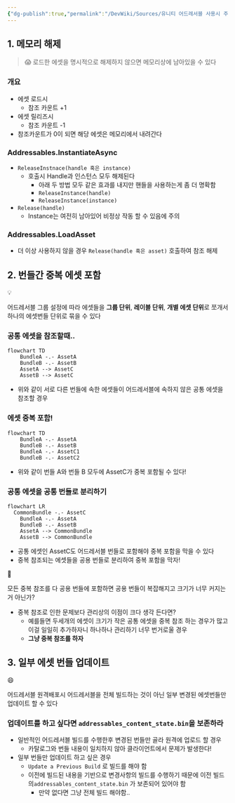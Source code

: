 ```yaml
---
{"dg-publish":true,"permalink":"/DevWiki/Sources/유니티 어드레서블 사용시 주의해야할 부분들/","noteIcon":"","created":"2024-09-22T15:27:17.000+09:00","updated":"2025-07-19T22:58:36.998+09:00"}
---
```


## 1. 메모리 해제

> 😱 로드한 에셋을 명시적으로 해제하지 않으면 메모리상에 남아있을 수 있다

### 개요

- 에셋 로드시
    - 참조 카운트 +1
- 에셋 릴리즈시
    - 참조 카운트 -1
- 참조카운트가 0이 되면 해당 에셋은 메모리에서 내려간다

### Addressables.InstantiateAsync

- `ReleaseInstnace(handle 혹은 instance)`
    - 호출시 Handle과 인스턴스 모두 해제된다
        - 아래 두 방법 모두 같은 효과를 내지만 핸들을 사용하는게 좀 더 명확함
        - `ReleaseInstance(handle)`
        - `ReleaseInstance(instance)`
- `Release(handle)`
    - Instance는 여전히 남아있어 비정상 작동 할 수 있음에 주의

### Addressables.LoadAsset

- 더 이상 사용하지 않을 경우 `Release(handle 혹은 asset)` 호출하여 참조 해제

## 2. 번들간 중복 에셋 포함

<aside> 💡

어드레서블 그룹 설정에 따라 에셋들을 **그룹 단위**, **레이블 단위**, **개별 에셋 단위**로 쪼개서 하나의 에셋번들 단위로 묶을 수 있다

</aside>

### 공통 에셋을 참조할때..

```mermaid
flowchart TD
	BundleA -.- AssetA
	BundleB -.- AssetB
	AssetA --> AssetC
	AssetB --> AssetC
```

- 위와 같이 서로 다른 번들에 속한 에셋들이 어드레서블에 속하지 않은 공통 에셋을 참조할 경우

### 에셋 중복 포함!

```mermaid
flowchart TD
	BundleA -.- AssetA
	BundleB -.- AssetB
	BundleA -.- AssetC1
	BundleB -.- AssetC2

```

- 위와 같이 번들 A와 번들 B 모두에 AssetC가 중복 포함될 수 있다!

### 공통 에셋을 공통 번들로 분리하기

```mermaid
flowchart LR
  CommonBundle -.- AssetC
	BundleA -.- AssetA
	BundleB -.- AssetB
	AssetA --> CommonBundle
	AssetB --> CommonBundle

```

- 공통 에셋인 AssetC도 어드레서블 번들로 포함해야 중복 포함을 막을 수 있다
- 중복 참조되는 에셋들을 공용 번들로 분리하여 중복 포함을 막자!

<aside> 🤔

모든 중복 참조를 다 공용 번들에 포함하면 공용 번들이 복잡해지고 크기가 너무 커지는거 아닌가?

</aside>

- 중복 참조로 인한 문제보다 관리상의 이점이 크다 생각 든다면?
    - 예를들면 두세개의 에셋이 크기가 작은 공통 에셋을 중복 참조 하는 경우가 많고 이걸 일일히 추가하자니 하나하나 관리하기 너무 번거로울 경우
    - **그냥 중복 참조를 하자**

## 3. 일부 에셋 번들 업데이트

<aside> 😄

어드레서블 원격배포시 어드레서블을 전체 빌드하는 것이 아닌 일부 변경된 에셋번들만 업데이트 할 수 있다

</aside>

### 업데이트를 하고 싶다면 `addressables_content_state.bin`을 보존하라

- 일반적인 어드레서블 빌드를 수행한후 변경된 번들만 골라 원격에 업로드 할 경우
    - 카탈로그와 번들 내용이 일치하지 않아 클라이언트에서 문제가 발생한다!
- 일부 번들만 업데이트 하고 싶은 경우
    - `Update a Previous Build` 로 빌드를 해야 함
    - 이전에 빌드된 내용을 기반으로 변경사항의 빌드를 수행하기 때문에 이전 빌드의`addressables_content_state.bin` 가 보존되어 있어야 함
        - 만약 없다면 그냥 전체 빌드 해야함..